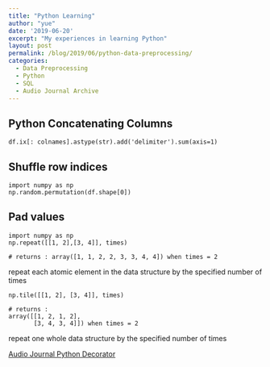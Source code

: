```yaml
---
title: "Python Learning"
author: "yue"
date: '2019-06-20'
excerpt: "My experiences in learning Python"
layout: post
permalink: /blog/2019/06/python-data-preprocessing/
categories:
  - Data Preprocessing
  - Python
  - SQL
  - Audio Journal Archive
---
```


## Python Concatenating Columns
```{python}
df.ix[: colnames].astype(str).add('delimiter').sum(axis=1)
```

## Shuffle row indices
```{python}
import numpy as np
np.random.permutation(df.shape[0])
```

## Pad values 
```{python}
import numpy as np
np.repeat([[1, 2],[3, 4]], times)

# returns : array([1, 1, 2, 2, 3, 3, 4, 4]) when times = 2
```
repeat each atomic element in the data structure by the specified number of times

```{python}
np.tile([[1, 2], [3, 4]], times)

# returns :
array([[1, 2, 1, 2],
       [3, 4, 3, 4]]) when times = 2
```
repeat one whole data structure by the specified number of times




[Audio Journal Python Decorator](https://www.youtube.com/watch?v=NkDaYH5xfb0&feature=youtu.be&fbclid=IwAR18E0Pev5CgLfd8WCxT5Sgal23XilaMFdQ8jQ8onY_byWKc_Ocl79sHnwI)


